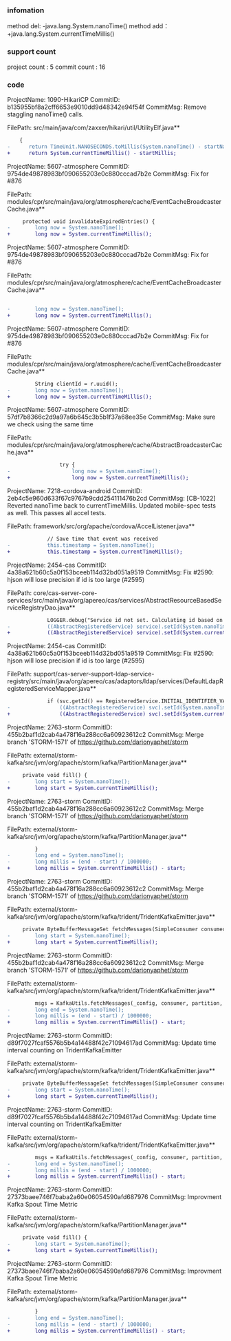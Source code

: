 ###  infomation 
method del:
-java.lang.System.nanoTime()
method add：
+java.lang.System.currentTimeMillis()
###  support count
project count : 5
commit count : 16
###  code
ProjectName: 1090-HikariCP
CommitID: b135955bf8a2cff6653e9010dd9d48342e94f54f
CommitMsg: Remove staggling nanoTime() calls.

FilePath: src/main/java/com/zaxxer/hikari/util/UtilityElf.java**
```diff
    {
-      return TimeUnit.NANOSECONDS.toMillis(System.nanoTime() - startNano);
+      return System.currentTimeMillis() - startMillis;
```
ProjectName: 5607-atmosphere
CommitID: 9754de49878983bf090655203e0c880cccad7b2e
CommitMsg: Fix for #876

FilePath: modules/cpr/src/main/java/org/atmosphere/cache/EventCacheBroadcasterCache.java**
```diff
     protected void invalidateExpiredEntries() {
-        long now = System.nanoTime();
+        long now = System.currentTimeMillis();
```
ProjectName: 5607-atmosphere
CommitID: 9754de49878983bf090655203e0c880cccad7b2e
CommitMsg: Fix for #876

FilePath: modules/cpr/src/main/java/org/atmosphere/cache/EventCacheBroadcasterCache.java**
```diff
 
-        long now = System.nanoTime();
+        long now = System.currentTimeMillis();
```
ProjectName: 5607-atmosphere
CommitID: 9754de49878983bf090655203e0c880cccad7b2e
CommitMsg: Fix for #876

FilePath: modules/cpr/src/main/java/org/atmosphere/cache/EventCacheBroadcasterCache.java**
```diff
         String clientId = r.uuid();
-        long now = System.nanoTime();
+        long now = System.currentTimeMillis();
```
ProjectName: 5607-atmosphere
CommitID: 57df7b8366c2d9a97a6b645c3b5b1f37a68ee35e
CommitMsg: Make sure we check using the same time

FilePath: modules/cpr/src/main/java/org/atmosphere/cache/AbstractBroadcasterCache.java**
```diff
                 try {
-                    long now = System.nanoTime();
+                    long now = System.currentTimeMillis();
```
ProjectName: 7218-cordova-android
CommitID: 2eb4c5e960d633f67c9767b9cdd254111476b2cd
CommitMsg: [CB-1022] Reverted nanoTime back to currentTimeMillis. Updated mobile-spec tests as well. This passes all accel tests.

FilePath: framework/src/org/apache/cordova/AccelListener.java**
```diff
             // Save time that event was received
-            this.timestamp = System.nanoTime();
+            this.timestamp = System.currentTimeMillis();
```
ProjectName: 2454-cas
CommitID: 4a38a621b60c5a0f153bceeb114d32bd051a9519
CommitMsg: Fix #2590: hjson will lose precision if id is too large (#2595)


FilePath: core/cas-server-core-services/src/main/java/org/apereo/cas/services/AbstractResourceBasedServiceRegistryDao.java**
```diff
             LOGGER.debug("Service id not set. Calculating id based on system time...");
-            ((AbstractRegisteredService) service).setId(System.nanoTime());
+            ((AbstractRegisteredService) service).setId(System.currentTimeMillis());
```
ProjectName: 2454-cas
CommitID: 4a38a621b60c5a0f153bceeb114d32bd051a9519
CommitMsg: Fix #2590: hjson will lose precision if id is too large (#2595)


FilePath: support/cas-server-support-ldap-service-registry/src/main/java/org/apereo/cas/adaptors/ldap/services/DefaultLdapRegisteredServiceMapper.java**
```diff
             if (svc.getId() == RegisteredService.INITIAL_IDENTIFIER_VALUE) {
-                ((AbstractRegisteredService) svc).setId(System.nanoTime());
+                ((AbstractRegisteredService) svc).setId(System.currentTimeMillis());
```
ProjectName: 2763-storm
CommitID: 455b2baf1d2cab4a478f16a288cc6a60923612c2
CommitMsg: Merge branch 'STORM-1571' of https://github.com/darionyaphet/storm

FilePath: external/storm-kafka/src/jvm/org/apache/storm/kafka/PartitionManager.java**
```diff
     private void fill() {
-        long start = System.nanoTime();
+        long start = System.currentTimeMillis();
```
ProjectName: 2763-storm
CommitID: 455b2baf1d2cab4a478f16a288cc6a60923612c2
CommitMsg: Merge branch 'STORM-1571' of https://github.com/darionyaphet/storm

FilePath: external/storm-kafka/src/jvm/org/apache/storm/kafka/PartitionManager.java**
```diff
         }
-        long end = System.nanoTime();
-        long millis = (end - start) / 1000000;
+        long millis = System.currentTimeMillis() - start;
```
ProjectName: 2763-storm
CommitID: 455b2baf1d2cab4a478f16a288cc6a60923612c2
CommitMsg: Merge branch 'STORM-1571' of https://github.com/darionyaphet/storm

FilePath: external/storm-kafka/src/jvm/org/apache/storm/kafka/trident/TridentKafkaEmitter.java**
```diff
     private ByteBufferMessageSet fetchMessages(SimpleConsumer consumer, Partition partition, long offset) {
-        long start = System.nanoTime();
+        long start = System.currentTimeMillis();
```
ProjectName: 2763-storm
CommitID: 455b2baf1d2cab4a478f16a288cc6a60923612c2
CommitMsg: Merge branch 'STORM-1571' of https://github.com/darionyaphet/storm

FilePath: external/storm-kafka/src/jvm/org/apache/storm/kafka/trident/TridentKafkaEmitter.java**
```diff
         msgs = KafkaUtils.fetchMessages(_config, consumer, partition, offset);
-        long end = System.nanoTime();
-        long millis = (end - start) / 1000000;
+        long millis = System.currentTimeMillis() - start;
```
ProjectName: 2763-storm
CommitID: d89f7027fcaf5576b5b4a14488f42c71094617ad
CommitMsg: Update time interval counting on TridentKafkaEmitter

FilePath: external/storm-kafka/src/jvm/org/apache/storm/kafka/trident/TridentKafkaEmitter.java**
```diff
     private ByteBufferMessageSet fetchMessages(SimpleConsumer consumer, Partition partition, long offset) {
-        long start = System.nanoTime();
+        long start = System.currentTimeMillis();
```
ProjectName: 2763-storm
CommitID: d89f7027fcaf5576b5b4a14488f42c71094617ad
CommitMsg: Update time interval counting on TridentKafkaEmitter

FilePath: external/storm-kafka/src/jvm/org/apache/storm/kafka/trident/TridentKafkaEmitter.java**
```diff
         msgs = KafkaUtils.fetchMessages(_config, consumer, partition, offset);
-        long end = System.nanoTime();
-        long millis = (end - start) / 1000000;
+        long millis = System.currentTimeMillis() - start;
```
ProjectName: 2763-storm
CommitID: 27373baee746f7baba2a60e06054590afd687976
CommitMsg: Improvment Kafka Spout Time Metric

FilePath: external/storm-kafka/src/jvm/org/apache/storm/kafka/PartitionManager.java**
```diff
     private void fill() {
-        long start = System.nanoTime();
+        long start = System.currentTimeMillis();
```
ProjectName: 2763-storm
CommitID: 27373baee746f7baba2a60e06054590afd687976
CommitMsg: Improvment Kafka Spout Time Metric

FilePath: external/storm-kafka/src/jvm/org/apache/storm/kafka/PartitionManager.java**
```diff
         }
-        long end = System.nanoTime();
-        long millis = (end - start) / 1000000;
+        long millis = System.currentTimeMillis() - start;
```
